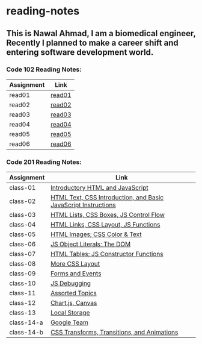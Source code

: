 # reading-notes


## This is Nawal Ahmad, I am a biomedical engineer, Recently I planned to make a career shift and entering software development world.

### Code 102 Reading Notes:

|Assignment     | Link                   |
|----------     | -----------------------|
|read01         |[read01](read01.md)     |
|read02         |[read02](read02.md)     |
|read03         |[read03](read03.md)     |
|read04         |[read04](read04.md)     |
|read05         |[read05](read05.md)     |
|read06         |[read06](read06.md)     |



### Code 201 Reading Notes:

|Assignment     | Link                                                                         |
|----------     | -----------------------------------------------------------------------------|
|class-01       |[Introductory HTML and JavaScript](class-01.md)                               |
|class-02       |[HTML Text, CSS Introduction, and Basic JavaScript Instructions](class-02.md) |
|class-03       |[HTML Lists, CSS Boxes, JS Control Flow](class-03.md)                         |
|class-04       |[HTML Links, CSS Layout, JS Functions](class-04.md)                           |
|class-05       |[HTML Images; CSS Color & Text](class-05.md)                                  |
|class-06       |[JS Object Literals; The DOM](class-06.md)                                    |
|class-07       |[HTML Tables; JS Constructor Functions](class-07.md)                          |
|class-08       |[More CSS Layout](class-08.md)                                                |
|class-09       |[Forms and Events](class-09.md)                                               |
|class-10       |[JS Debugging](class-10.md)                                                   |
|class-11       |[Assorted Topics](class-11.md)                                                |
|class-12       |[Chart.js, Canvas](class-12.md)                                               |
|class-13       |[Local Storage](class-13.md)                                                  |
|class-14-a     |[Google Team](class-14a.md)                                                   |
|class-14-b     |[CSS Transforms, Transitions, and Animations](class-14b.md)                   |
